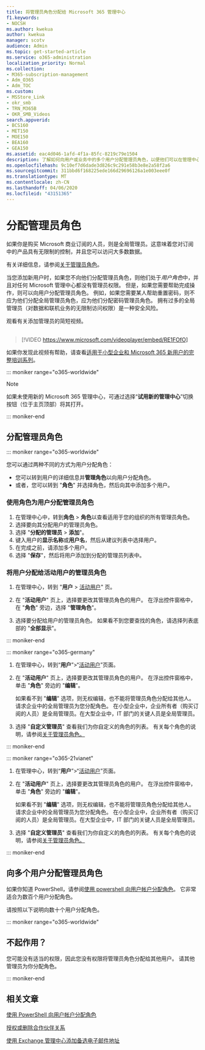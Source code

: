 ```yaml
---
title: 将管理员角色分配给 Microsoft 365 管理中心
f1.keywords:
- NOCSH
ms.author: kwekua
author: kwekua
manager: scotv
audience: Admin
ms.topic: get-started-article
ms.service: o365-administration
localization_priority: Normal
ms.collection:
- M365-subscription-management
- Adm_O365
- Adm_TOC
ms.custom:
- MSStore_Link
- okr_smb
- TRN_M365B
- OKR_SMB_Videos
search.appverid:
- BCS160
- MET150
- MOE150
- BEA160
- GEA150
ms.assetid: eac4d046-1afd-4f1a-85fc-8219c79e1504
description: 了解如何向用户或业务中的多个用户分配管理员角色，以便他们可以在管理中心执行特定任务。
ms.openlocfilehash: 9c10ef7d6dade3d826c9c291e58b3e8e2a58f2a6
ms.sourcegitcommit: 311bbd6f168225ede166d29696126a1e003eee0f
ms.translationtype: MT
ms.contentlocale: zh-CN
ms.lasthandoff: 04/06/2020
ms.locfileid: "43151365"
---
```

# <a name="assign-admin-roles"></a>分配管理员角色

如果你是购买 Microsoft 商业订阅的人员，则是全局管理员。这意味着您对订阅中的产品具有无限制的控制，并且您可以访问大多数数据。

有关详细信息，请参阅[关于管理员角色](about-admin-roles.md)。

当您添加新用户时，如果您不向他们分配管理员角色，则他们处于*用户角色*中，并且对任何 Microsoft 管理中心都没有管理员权限。 但是，如果您需要帮助完成操作，则可以向用户分配管理员角色。 例如，如果您需要某人帮助重置密码，则不应为他们分配全局管理员角色，应为他们分配密码管理员角色。 拥有过多的全局管理员（对数据和联机业务的无限制访问权限）是一种安全风险。

观看有关添加管理员的简短视频。<br><br>

> [!VIDEO https://www.microsoft.com/videoplayer/embed/RE1FOfO] 

如果你发现此视频有帮助，请查看[适用于小型企业和 Microsoft 365 新用户的完整培训系列](https://support.office.com/article/6ab4bbcd-79cf-4000-a0bd-d42ce4d12816)。

::: moniker range="o365-worldwide"

> [!NOTE]
> 如果未使用新的 Microsoft 365 管理中心，可通过选择“**试用新的管理中心**”切换按钮（位于主页顶部）将其打开。

::: moniker-end

## <a name="assign-admin-roles"></a>分配管理员角色 

::: moniker range="o365-worldwide"

您可以通过两种不同的方式为用户分配角色：

- 您可以转到用户的详细信息并**管理角色**以向用户分配角色。
- 或者，您可以转到 "**角色**" 并选择角色，然后向其中添加多个用户。

### <a name="assign-admin-roles-to-users-using-roles"></a>使用角色为用户分配管理员角色

1. 在管理中心中，转到**角色** > **角色**以查看适用于您的组织的所有管理员角色。
2. 选择要向其分配用户的管理员角色。
3. 选择 "**分配的管理员** > **添加**"。
4. 键入用户的**显示名称**或**用户名**，然后从建议列表中选择用户。
5. 在完成之前，请添加多个用户。
6. 选择 "**保存**"，然后将用户添加到分配的管理员列表中。

### <a name="assign-a-user-to-an-admin-role-from-active-users"></a>将用户分配给活动用户的管理员角色

1. 在管理中心，转到 "**用户** > [活动用户](https://go.microsoft.com/fwlink/p/?linkid=834822)" 页。

2. 在 "**活动用户**" 页上，选择要更改其管理员角色的用户。 在浮出控件窗格中，在 "**角色**" 旁边，选择 "**管理角色**"。

3. 选择要分配给用户的管理员角色。 如果看不到您要查找的角色，请选择列表底部的 "**全部显示**"。

::: moniker-end

::: moniker range="o365-germany"

1. 在管理中心，转到“**用户**”>“<a href="https://go.microsoft.com/fwlink/p/?linkid=847686" target="_blank">活动用户</a>”页面。

2. 在 "**活动用户**" 页上，选择要更改其管理员角色的用户。 在浮出控件窗格中，单击 "**角色**" 旁边的 "**编辑**"。 

    如果看不到 "**编辑**" 选项，则无权编辑，也不能将管理员角色分配给其他人。 请求企业中的全局管理员为您分配角色。 在小型企业中，企业所有者（购买订阅的人员）是全局管理员。在大型企业中，IT 部门的关键人员是全局管理员。

3. 选择 "**自定义管理员**" 查看我们为你自定义的角色的列表。 有关每个角色的说明，请参阅[关于管理员角色。](about-admin-roles.md)

::: moniker-end

::: moniker range="o365-21vianet"

1. 在管理中心，转到“**用户**”>“<a href="https://go.microsoft.com/fwlink/p/?linkid=850628" target="_blank">活动用户</a>”页面。

2. 在 "**活动用户**" 页上，选择要更改其管理员角色的用户。 在浮出控件窗格中，单击 "**角色**" 旁边的 "**编辑**"。 

    如果看不到 "**编辑**" 选项，则无权编辑，也不能将管理员角色分配给其他人。 请求企业中的全局管理员为您分配角色。 在小型企业中，企业所有者（购买订阅的人员）是全局管理员。在大型企业中，IT 部门的关键人员是全局管理员。

3. 选择 "**自定义管理员**" 查看我们为你自定义的角色的列表。 有关每个角色的说明，请参阅[关于管理员角色。](about-admin-roles.md)

::: moniker-end


## <a name="assign-admin-roles-to-multiple-users"></a>向多个用户分配管理员角色

如果你知道 PowerShell，请参阅[使用 powershell 向用户帐户分配角色](https://go.microsoft.com/fwlink/?linkid=854257)。 它非常适合为数百个用户分配角色。
  
请按照以下说明向数十个用户分配角色。

::: moniker range="o365-worldwide"


## <a name="didnt-work-for-you"></a>不起作用？

您可能没有适当的权限，因此您没有权限将管理员角色分配给其他用户。 请其他管理员为你分配角色。

::: moniker-end

## <a name="related-articles"></a>相关文章

[使用 PowerShell 向用户帐户分配角色](https://docs.microsoft.com/office365/enterprise/powershell/assign-roles-to-user-accounts-with-office-365-powershell)

[授权或删除合作伙伴关系](https://docs.microsoft.com/microsoft-365/admin/misc/add-partner)

[使用 Exchange 管理中心添加备选电子邮件地址](https://docs.microsoft.com/Exchange/recipients/user-mailboxes/email-addresses?view=exchserver-2019#add-an-email-address-to-a-user-mailbox)

